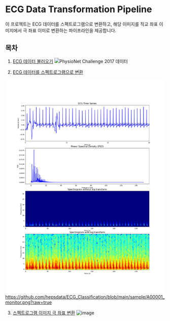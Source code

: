 # ECG Data Transformation Pipeline

이 프로젝트는 ECG 데이터를 스펙트로그램으로 변환하고, 해당 이미지를 직교 좌표 이미지에서 극 좌표 이미로 변환하는 파이프라인을 제공합니다.

## 목차

1. [ECG 데이터 불러오기](#ecg-데이터-불러오기)
![PhysioNet Challenge 2017 데이터](https://physionet.org/content/challenge-2017/1.0.0/)

   
2. [ECG 데이터를 스펙트로그램으로 변환](#ecg-데이터를-스펙트로그램으로-변환)
   
![(./images/spectrogram_polar_transform.png)](https://github.com/hepsdata/ECG_Classification/blob/main/sample/A00001_monitor.png?raw=true)https://github.com/hepsdata/ECG_Classification/blob/main/sample/A00001_monitor.png?raw=true


3. [스펙트로그램 이미지 극 좌표 변환](#스펙트로그램-이미지-극-좌표-변환)
![image](https://github.com/hepsdata/ECG_Classification/assets/100850547/9e2be28d-2664-4173-8463-ab6feed6d697)
